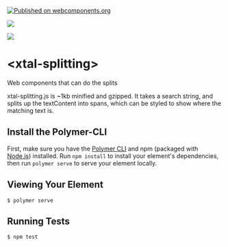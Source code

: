 [![Published on webcomponents.org](https://img.shields.io/badge/webcomponents.org-published-blue.svg)](https://www.webcomponents.org/element/bahrus/xtal-splitting)

<a href="https://nodei.co/npm/xtal-splitting/"><img src="https://nodei.co/npm/xtal-splitting.png"></a>

<img src="http://img.badgesize.io/https://rawgit.com/bahrus/xtal-splitting/master/build/ES6/xtal-splitting.js?compression=gzip">

# \<xtal-splitting\>

Web components that can do the splits 

xtal-splitting.js is ~1kb minified and gzipped. It takes a search string, and splits up the textContent into spans, which can be styled to show where the matching text is.

<!--
```
<custom-element-demo>
  <template>
    <script type="module" src="https://unpkg.com/xtal-splitting@0.0.1/xtal-splitting.js"></script>
    <script src="https://unpkg.com/p-d.p-u@0.0.16/p-d.p-d-x.p-u.js"></script>
      <style>
        .match{
          background-color: yellowgreen;
          font-weight: bold;
        }
      </style>
      <input type="text"  value="ca">
      <p-d on="input" to="{search}"></p-d>
      <xtal-split text-content="supercalifragilisticexpialidocious"></xtal-split>
  </template>
</custom-element-demo>
```
-->

## Install the Polymer-CLI

First, make sure you have the [Polymer CLI](https://www.npmjs.com/package/polymer-cli) and npm (packaged with [Node.js](https://nodejs.org)) installed. Run `npm install` to install your element's dependencies, then run `polymer serve` to serve your element locally.

## Viewing Your Element

```
$ polymer serve
```

## Running Tests

```
$ npm test
```

